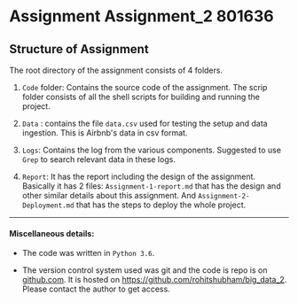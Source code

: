 # Assignment Assignment_2  801636

## Structure of Assignment

The root directory of the assignment consists of 4 folders.

1. `Code` folder: Contains the source code of the assignment. The scrip folder consists of all the shell scripts for building and running the project.

2. `Data` : contains the file `data.csv` used for testing the setup and data ingestion. This is Airbnb's data in csv format.

3. `Logs`: Contains the log from the various components. Suggested to use `Grep` to search relevant data in these logs.

4. `Report`: It has the report including the design of the assignment. Basically it has 2 files: `Assignment-1-report.md` that has the design and other similar details about this assignment. And `Assignment-2-Deployment.md` that has the steps to deploy the whole project.

---

#### Miscellaneous details:

* The code was written in `Python 3.6`.

* The version control system used was git and the code is repo is on [github.com](github.com). It is hosted on https://github.com/rohitshubham/big_data_2. Please contact the author to get access.    
 
